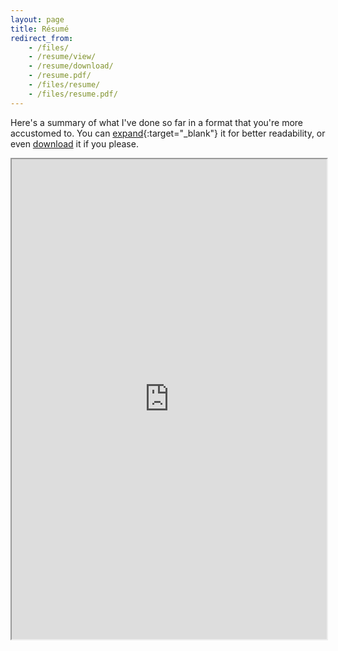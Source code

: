 ```yaml
---
layout: page
title: Résumé
redirect_from:
    - /files/
    - /resume/view/
    - /resume/download/
    - /resume.pdf/
    - /files/resume/
    - /files/resume.pdf/
---
```


Here's a summary of what I've done so far in a format that you're more accustomed to. You can [expand](https://drive.google.com/file/d/1zblqFeTflK1ksWdyUZv665Joi95hLQdB/view){:target="_blank"} it for better readability, or even [download](https://drive.google.com/uc?id=1zblqFeTflK1ksWdyUZv665Joi95hLQdB&export=download) it if you please.

<div class="pager main-pager">
    <iframe src="https://drive.google.com/file/d/1zblqFeTflK1ksWdyUZv665Joi95hLQdB/preview" width="100%" height="768px">
        <p>It appears you don't have a PDF plugin for this browser. No biggie... you can <a href="https://drive.google.com/uc?id=1zblqFeTflK1ksWdyUZv665Joi95hLQdB&export=download" target="_blank">click here to download the PDF file.</a></p>
    </iframe>
</div>
